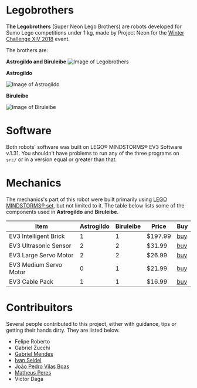 # Legobrothers

**The Legobrothers** (Super Neon Lego Brothers) are robots developed for Sumo Lego competitions under 1 kg, made by Project Neon for the [Winter Challenge XIV 2018](https://www.robocore.net/eventos/wc14) event. 

The brothers are:

**Astrogildo and Biruleibe**
![Image of Legobrothers](https://github.com/Project-Neon/LegoBrothers/blob/master/media/brothers.JPG)

**Astrogildo**

![Image of Astrogildo](https://github.com/Project-Neon/LegoBrothers/blob/master/media/astrogildo/astrogildo-sideways2.JPG)

**Biruleibe**

![Image of Biruleibe](https://github.com/Project-Neon/LegoBrothers/blob/master/media/biruleibe/biruleibe-side.jpg)

# Software
Both robots' software was built on LEGO® MINDSTORMS® EV3 Software v.1.31. You shouldn't have problems to run any of the three programs on  `src/` or in a version equal or greater than that.

# Mechanics
The mechanics's part of this robot were built primarily using [LEGO MINDSTORMS® set](https://shop.lego.com/en-US/LEGO-MINDSTORMS-EV3-31313), 
but not limited to it. The table below lists some of the components used in **Astrogildo** and **Biruleibe**.

 Item |Astrogildo| Biruleibe | Price | Buy
------|----|----|-------|-----
EV3 Intelligent Brick | 1 | 1 | $197.99 | [buy](https://shop.lego.com/en-US/EV3-Intelligent-Brick-45500)
EV3 Ultrasonic Sensor | 2 | 2 | $31.99 | [buy](https://shop.lego.com/en-US/EV3-Ultrasonic-Sensor-45504)
EV3 Large Servo Motor | 2 | 2 | $26.99 | [buy](https://shop.lego.com/en-US/EV3-Large-Servo-Motor-45502)
EV3 Medium Servo Motor | 0 | 1 | $21.99 | [buy](https://shop.lego.com/en-US/EV3-Medium-Servo-Motor-45503)
EV3 Cable Pack | 1 | 1 | $16.99 | [buy](https://shop.lego.com/en-US/EV3-Cable-Pack-45514)



# Contribuitors
Several people contributed to this project, either with guidance, tips or getting their hands dirty. They are listed below.

* Felipe Roberto
* Gabriel Zucchi
* [Gabriel Mendes](https://github.com/GaMendes)
* [Ivan Seidel](https://github.com/ivanseidel)
* [João Pedro Vilas Boas](https://github.com/joaopedrovbs)
* [Matheus Peres](https://github.com/mettsal)
* Victor Daga
